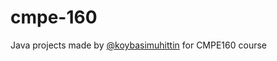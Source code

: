 # cmpe-160

Java projects made by [@koybasimuhittin](https://github.com/koybasimuhittin) for CMPE160 course

